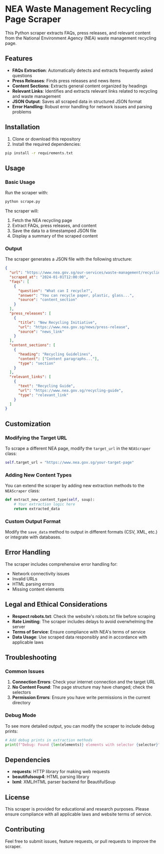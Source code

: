 # NEA Waste Management Recycling Page Scraper

This Python scraper extracts FAQs, press releases, and relevant content from the National Environment Agency (NEA) waste management recycling page.

## Features

- **FAQs Extraction**: Automatically detects and extracts frequently asked questions
- **Press Releases**: Finds press releases and news items
- **Content Sections**: Extracts general content organized by headings
- **Relevant Links**: Identifies and extracts relevant links related to recycling and waste management
- **JSON Output**: Saves all scraped data in structured JSON format
- **Error Handling**: Robust error handling for network issues and parsing problems

## Installation

1. Clone or download this repository
2. Install the required dependencies:

```bash
pip install -r requirements.txt
```

## Usage

### Basic Usage

Run the scraper with:

```bash
python scrape.py
```

The scraper will:
1. Fetch the NEA recycling page
2. Extract FAQs, press releases, and content
3. Save the data to a timestamped JSON file
4. Display a summary of the scraped content

### Output

The scraper generates a JSON file with the following structure:

```json
{
  "url": "https://www.nea.gov.sg/our-services/waste-management/recycling",
  "scraped_at": "2024-01-01T12:00:00",
  "faqs": [
    {
      "question": "What can I recycle?",
      "answer": "You can recycle paper, plastic, glass...",
      "source": "content_section"
    }
  ],
  "press_releases": [
    {
      "title": "New Recycling Initiative",
      "url": "https://www.nea.gov.sg/news/press-release",
      "source": "news_link"
    }
  ],
  "content_sections": [
    {
      "heading": "Recycling Guidelines",
      "content": ["Content paragraphs..."],
      "type": "section"
    }
  ],
  "relevant_links": [
    {
      "text": "Recycling Guide",
      "url": "https://www.nea.gov.sg/recycling-guide",
      "type": "relevant_link"
    }
  ]
}
```

## Customization

### Modifying the Target URL

To scrape a different NEA page, modify the `target_url` in the `NEAScraper` class:

```python
self.target_url = "https://www.nea.gov.sg/your-target-page"
```

### Adding New Content Types

You can extend the scraper by adding new extraction methods to the `NEAScraper` class:

```python
def extract_new_content_type(self, soup):
    # Your extraction logic here
    return extracted_data
```

### Custom Output Format

Modify the `save_data` method to output in different formats (CSV, XML, etc.) or integrate with databases.

## Error Handling

The scraper includes comprehensive error handling for:
- Network connectivity issues
- Invalid URLs
- HTML parsing errors
- Missing content elements

## Legal and Ethical Considerations

- **Respect robots.txt**: Check the website's robots.txt file before scraping
- **Rate Limiting**: The scraper includes delays to avoid overwhelming the server
- **Terms of Service**: Ensure compliance with NEA's terms of service
- **Data Usage**: Use scraped data responsibly and in accordance with applicable laws

## Troubleshooting

### Common Issues

1. **Connection Errors**: Check your internet connection and the target URL
2. **No Content Found**: The page structure may have changed; check the selectors
3. **Permission Errors**: Ensure you have write permissions in the current directory

### Debug Mode

To see more detailed output, you can modify the scraper to include debug prints:

```python
# Add debug prints in extraction methods
print(f"Debug: Found {len(elements)} elements with selector {selector}")
```

## Dependencies

- **requests**: HTTP library for making web requests
- **beautifulsoup4**: HTML parsing library
- **lxml**: XML/HTML parser backend for BeautifulSoup

## License

This scraper is provided for educational and research purposes. Please ensure compliance with all applicable laws and website terms of service.

## Contributing

Feel free to submit issues, feature requests, or pull requests to improve the scraper.
